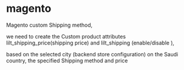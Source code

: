 # magento

Magento custom Shipping method,

we need to create the Custom product attributes lilt_shipping_price(shipping price) and  lilt_shipping (enable/disable ),

based on the selected city (backend store configuration) on the Saudi country, the specified  Shipping method and price
